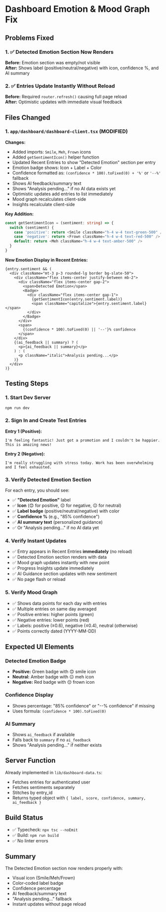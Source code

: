 # Dashboard Emotion & Mood Graph Fix

## Problems Fixed

### 1. ✅ Detected Emotion Section Now Renders
**Before:** Emotion section was empty/not visible  
**After:** Shows label (positive/neutral/negative) with icon, confidence %, and AI summary

### 2. ✅ Entries Update Instantly Without Reload
**Before:** Required `router.refresh()` causing full page reload  
**After:** Optimistic updates with immediate visual feedback

## Files Changed

### 1. `app/dashboard/dashboard-client.tsx` (MODIFIED)

**Changes:**
- Added imports: `Smile`, `Meh`, `Frown` icons
- Added `getSentimentIcon()` helper function
- Updated Recent Entries to show "Detected Emotion" section per entry
- Emotion badge shows: Icon + Label + Color
- Confidence formatted as: `(confidence * 100).toFixed(0) + '%'` or `'--%'` fallback
- Shows AI feedback/summary text
- Shows "Analysis pending..." if no AI data exists yet
- Optimistic updates add entries to list immediately
- Mood graph recalculates client-side
- Insights recalculate client-side

**Key Addition:**
```typescript
const getSentimentIcon = (sentiment: string) => {
  switch (sentiment) {
    case 'positive': return <Smile className="h-4 w-4 text-green-500" />
    case 'negative': return <Frown className="h-4 w-4 text-red-500" />
    default: return <Meh className="h-4 w-4 text-amber-500" />
  }
}
```

**New Emotion Display in Recent Entries:**
```tsx
{entry.sentiment && (
  <div className="mt-3 p-3 rounded-lg border bg-slate-50">
    <div className="flex items-center justify-between mb-2">
      <div className="flex items-center gap-2">
        <span>Detected Emotion</span>
        <Badge>
          <div className="flex items-center gap-1">
            {getSentimentIcon(entry.sentiment.label)}
            <span className="capitalize">{entry.sentiment.label}</span>
          </div>
        </Badge>
      </div>
      <span>
        {(confidence * 100).toFixed(0) || '--'}% confidence
      </span>
    </div>
    {(ai_feedback || summary) ? (
      <p>{ai_feedback || summary}</p>
    ) : (
      <p className="italic">Analysis pending...</p>
    )}
  </div>
)}
```

## Testing Steps

### 1. Start Dev Server
```bash
npm run dev
```

### 2. Sign In and Create Test Entries

**Entry 1 (Positive):**
```
I'm feeling fantastic! Just got a promotion and I couldn't be happier. This is amazing news!
```

**Entry 2 (Negative):**
```
I'm really struggling with stress today. Work has been overwhelming and I feel exhausted.
```

### 3. Verify Detected Emotion Section

For each entry, you should see:
- ✅ **"Detected Emotion"** label
- ✅ **Icon** (😊 for positive, 😔 for negative, 😐 for neutral)
- ✅ **Label badge** (positive/neutral/negative) with color
- ✅ **Confidence %** (e.g., "85% confidence")
- ✅ **AI summary text** (personalized guidance)
- ✅ Or "Analysis pending..." if no AI data yet

### 4. Verify Instant Updates

- ✅ Entry appears in Recent Entries **immediately** (no reload)
- ✅ Detected Emotion section renders with data
- ✅ Mood graph updates instantly with new point
- ✅ Progress Insights update immediately
- ✅ AI Guidance section updates with new sentiment
- ✅ No page flash or reload

### 5. Verify Mood Graph

- ✅ Shows data points for each day with entries
- ✅ Multiple entries on same day averaged
- ✅ Positive entries: higher points (green)
- ✅ Negative entries: lower points (red)
- ✅ Labels: positive (≥0.6), negative (≤0.4), neutral (otherwise)
- ✅ Points correctly dated (YYYY-MM-DD)

## Expected UI Elements

### Detected Emotion Badge
- **Positive:** Green badge with 😊 smile icon
- **Neutral:** Amber badge with 😐 meh icon  
- **Negative:** Red badge with 😔 frown icon

### Confidence Display
- Shows percentage: "85% confidence" or "--% confidence" if missing
- Uses formula: `(confidence * 100).toFixed(0)`

### AI Summary
- Shows `ai_feedback` if available
- Falls back to `summary` if no `ai_feedback`
- Shows "Analysis pending..." if neither exists

## Server Function

Already implemented in `lib/dashboard-data.ts`:
- Fetches entries for authenticated user
- Fetches sentiments separately
- Stitches by entry_id
- Returns typed object with `{ label, score, confidence, summary, ai_feedback }`

## Build Status

- ✅ Typecheck: `npx tsc --noEmit`
- ✅ Build: `npm run build`
- ✅ No linter errors

## Summary

The Detected Emotion section now renders properly with:
- Visual icon (Smile/Meh/Frown)
- Color-coded label badge
- Confidence percentage
- AI feedback/summary text
- "Analysis pending..." fallback
- Instant updates without page reload


